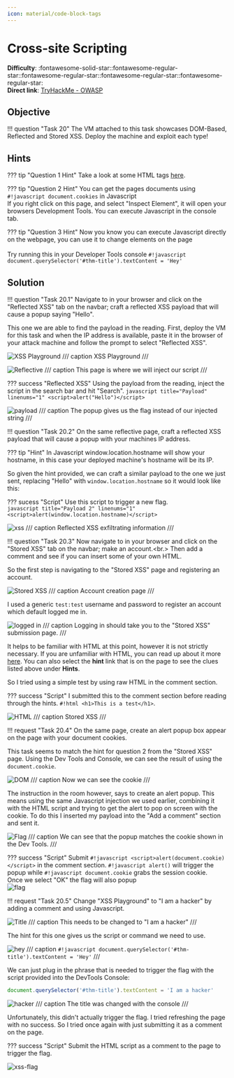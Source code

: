 ```yaml
---
icon: material/code-block-tags
---
```


# Cross-site Scripting

**Difficulty**: :fontawesome-solid-star::fontawesome-regular-star::fontawesome-regular-star::fontawesome-regular-star::fontawesome-regular-star:<br/>
**Direct link**: [TryHackMe - OWASP](https://tryhackme.com/room/owasptop10)

## Objective

!!! question "Task 20"
    The VM attached to this task showcases DOM-Based, Reflected and Stored XSS. Deploy the machine and exploit each type!

## Hints

??? tip "Question 1 Hint"
    Take a look at some HTML tags [here](https://www.w3schools.com/html/default.asp).

??? tip "Question 2 Hint"
    You can get the pages documents using `#!javascript document.cookies` in Javascript<br/>
    If you right click on this page, and select "Inspect Element", it will open your browsers Development Tools. You can execute Javascript in the console tab.<br/>

??? tip "Question 3 Hint"
    Now you know you can execute Javascript directly on the webpage, you can use it to change elements on the page<br/>
    <br/>
    Try running this in your Developer Tools console `#!javascript document.querySelector('#thm-title').textContent = 'Hey'`

## Solution

!!! question "Task 20.1"
    Navigate to <IP ADDRESS> in your browser and click on the "Reflected XSS" tab on the navbar; craft a reflected XSS payload that will cause a popup saying "Hello".

This one we are able to find the payload in the reading. First, deploy the VM for this task and when the IP address is available, paste it in the browser of your attack machine and follow the prompt to select "Reflected XSS". 

![XSS Playground](../img/objectives/o7/xss-playground-reflective.png)
/// caption
XSS Playground
///

![Reflective](../img/objectives/o7/reflective.png)
/// caption
This page is where we will inject our script
///

??? success "Reflected XSS"
    Using the payload from the reading, inject the script in the search bar and hit "Search".
    ```javascript title="Payload" linenums="1"
    <script>alert("Hello")</script>
    ```

![payload](../img/objectives/o7/payload-reflected.png)
/// caption
The popup gives us the flag instead of our injected string
///

!!! question "Task 20.2"
    On the same reflective page, craft a reflected XSS payload that will cause a popup with your machines IP address.

??? tip "Hint"
    In Javascript window.location.hostname will show your hostname, in this case your deployed machine's hostname will be its IP.

So given the hint provided, we can craft a similar payload to the one we just sent, replacing "Hello" with `window.location.hostname` so it would look like this:

??? sucess "Script"
    Use this script to trigger a new flag.<br/>
    ```javascript title="Payload 2" linenums="1"
    <script>alert(window.location.hostname)</script>
    ```

![xss](../img/objectives/o7/reflected.png)
/// caption
Reflected XSS exfiltrating information
///

!!! question "Task 20.3"
    Now navigate to <IP ADDRESS> in your browser and click on the "Stored XSS" tab on the navbar; make an account.<br.>
    Then add a comment and see if you can insert some of your own HTML.

So the first step is navigating to the "Stored XSS" page and registering an account.

![Stored XSS](../img/objectives/o7/xss-playground-stored.png)
/// caption
Account creation page
///

I used a generic `test:test` username and password to register an account which default logged me in.

![logged in](../img/objectives/o7/logged-in.png)
/// caption
Logging in should take you to the "Stored XSS" submission page.
///

It helps to be familiar with HTML at this point, however it is not strictly necessary. If you are unfamiliar with HTML, you can read up about it more [here](https://www.w3schools.com/html/default.asp). You can also select the **hint** link that is on the page to see the clues listed above under **Hints**. 

So I tried using a simple test by using raw HTML in the comment section. 

??? success "Script"
    I submitted this to the comment section before reading through the hints. `#!html <h1>This is a test</h1>`. 

![HTML](../img/objectives/o7/stored1.png)
/// caption
Stored XSS
///

!!! request "Task 20.4"
    On the same page, create an alert popup box appear on the page with your document cookies.

This task seems to match the hint for question 2 from the "Stored XSS" page. Using the Dev Tools and Console, we can see the result of using the `document.cookie`.

![DOM](../img/objectives/o7/DOM.png)
/// caption
Now we can see the cookie
///

The instruction in the room however, says to create an alert popup. This means using the same Javascript injection we used earlier, combining it with the HTML script and trying to get the alert to pop on screen with the cookie. To do this I inserted my payload into the "Add a comment" section and sent it. 

![Flag](../img/objectives/o7/cookie.png)
/// caption
We can see that the popup matches the cookie shown in the Dev Tools. 
///

??? success "Script"
    Submit `#!javascript <script>alert(document.cookie)</script>` in the comment section. `#!javascript alert()` will trigger the popup while `#!javascript document.cookie` grabs the session cookie.<br/>
    Once we select "OK" the flag will also popup<br/>
    ![flag](../img/objectives/o7/flag-xss.png)
    
!!! request "Task 20.5"
    Change "XSS Playground" to "I am a hacker" by adding a comment and using Javascript.

![Title](../img/objectives/o7/xss-playground-title.png)
/// caption
This needs to be changed to "I am a hacker"
///

The hint for this one gives us the script or command we need to use. 

![hey](../img/objectives/o7/hey.png)
/// caption
`#!javascript document.querySelector('#thm-title').textContent = 'Hey'`
///

We can just plug in the phrase that is needed to trigger the flag with the script provided into the DevTools Console:

```javascript title="Provided Script" linenums="1"
document.querySelector('#thm-title').textContent = 'I am a hacker'
```

![hacker](../img/objectives/o7/hacker.png)
/// caption
The title was changed with the console
///

Unfortunately, this didn't actually trigger the flag. I tried refreshing the page with no success. So I tried once again with just submitting it as a comment on the page.

??? success "Script"
    Submit the HTML script as a comment to the page to trigger the flag.

![xss-flag](../img/objectives/o7/xss-flag.png)